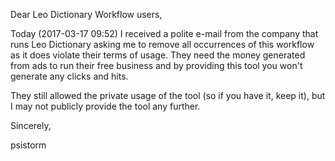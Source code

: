 Dear Leo Dictionary Workflow users,

Today (2017-03-17 09:52) I received a polite e-mail from the company that runs Leo Dictionary asking me to remove all occurrences of this workflow as it does violate their terms of usage. They need the money generated from ads to run their free business and by providing this tool you won't generate any clicks and hits.

They still allowed the private usage of the tool (so if you have it, keep it), but I may not publicly provide the tool any further.

Sincerely,

psistorm
